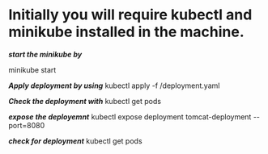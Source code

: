 
# Initially you will require kubectl and minikube installed in the machine.

***start the minikube by*** 

minikube start

***Apply deployment by using***
kubectl apply -f /deployment.yaml

***Check the deployment with***
kubectl get pods

***expose the deployemnt***
kubectl expose deployment tomcat-deployment --port=8080

***check for deployment***
kubectl get pods
